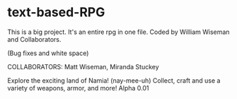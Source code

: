 # text-based-RPG
This is a big project. It's an entire rpg in one file.
Coded by William Wiseman and Collaborators.

(Bug fixes and white space)


COLLABORATORS: Matt Wiseman, Miranda Stuckey


Explore the exciting land of Namia! (nay-mee-uh)
Collect, craft and use a variety of weapons, armor, and more!
Alpha 0.01
